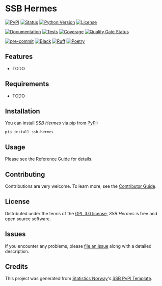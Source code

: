 # SSB Hermes

[![PyPI](https://img.shields.io/pypi/v/ssb-hermes.svg)][pypi status]
[![Status](https://img.shields.io/pypi/status/ssb-hermes.svg)][pypi status]
[![Python Version](https://img.shields.io/pypi/pyversions/ssb-hermes)][pypi status]
[![License](https://img.shields.io/pypi/l/ssb-hermes)][license]

[![Documentation](https://github.com/statisticsnorway/ssb-hermes/actions/workflows/docs.yml/badge.svg)][documentation]
[![Tests](https://github.com/statisticsnorway/ssb-hermes/actions/workflows/tests.yml/badge.svg)][tests]
[![Coverage](https://sonarcloud.io/api/project_badges/measure?project=statisticsnorway_ssb-hermes&metric=coverage)][sonarcov]
[![Quality Gate Status](https://sonarcloud.io/api/project_badges/measure?project=statisticsnorway_ssb-hermes&metric=alert_status)][sonarquality]

[![pre-commit](https://img.shields.io/badge/pre--commit-enabled-brightgreen?logo=pre-commit&logoColor=white)][pre-commit]
[![Black](https://img.shields.io/badge/code%20style-black-000000.svg)][black]
[![Ruff](https://img.shields.io/endpoint?url=https://raw.githubusercontent.com/astral-sh/ruff/main/assets/badge/v2.json)](https://github.com/astral-sh/ruff)
[![Poetry](https://img.shields.io/endpoint?url=https://python-poetry.org/badge/v0.json)][poetry]

[pypi status]: https://pypi.org/project/ssb-hermes/
[documentation]: https://statisticsnorway.github.io/ssb-hermes
[tests]: https://github.com/statisticsnorway/ssb-hermes/actions?workflow=Tests

[sonarcov]: https://sonarcloud.io/summary/overall?id=statisticsnorway_ssb-hermes
[sonarquality]: https://sonarcloud.io/summary/overall?id=statisticsnorway_ssb-hermes
[pre-commit]: https://github.com/pre-commit/pre-commit
[black]: https://github.com/psf/black
[poetry]: https://python-poetry.org/

## Features

- TODO

## Requirements

- TODO

## Installation

You can install _SSB Hermes_ via [pip] from [PyPI]:

```console
pip install ssb-hermes
```

## Usage

Please see the [Reference Guide] for details.

## Contributing

Contributions are very welcome.
To learn more, see the [Contributor Guide].

## License

Distributed under the terms of the [GPL 3.0 license][license],
_SSB Hermes_ is free and open source software.

## Issues

If you encounter any problems,
please [file an issue] along with a detailed description.

## Credits

This project was generated from [Statistics Norway]'s [SSB PyPI Template].

[statistics norway]: https://www.ssb.no/en
[pypi]: https://pypi.org/
[ssb pypi template]: https://github.com/statisticsnorway/ssb-pypitemplate
[file an issue]: https://github.com/statisticsnorway/ssb-hermes/issues
[pip]: https://pip.pypa.io/

<!-- github-only -->

[license]: https://github.com/statisticsnorway/ssb-hermes/blob/main/LICENSE
[contributor guide]: https://github.com/statisticsnorway/ssb-hermes/blob/main/CONTRIBUTING.md
[reference guide]: https://statisticsnorway.github.io/ssb-hermes/reference.html
